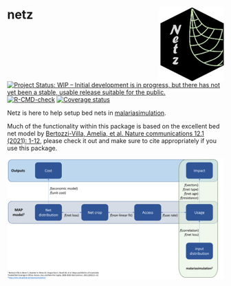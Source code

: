 
<!-- README.md is generated from README.Rmd. Please edit that file -->

# netz <img src="man/figures/hex.png" align="right" width=30% height=30% />

<!-- badges: start -->

[![Project Status: WIP – Initial development is in progress, but there
has not yet been a stable, usable release suitable for the
public.](https://www.repostatus.org/badges/latest/wip.svg)](https://www.repostatus.org/#wip)
[![R-CMD-check](https://github.com/mrc-ide/netz/workflows/R-CMD-check/badge.svg)](https://github.com/mrc-ide/netz/actions)
[![Coverage
status](https://codecov.io/gh/mrc-ide/peeps/branch/main/graph/badge.svg)](https://codecov.io/github/mrc-ide/netz)
<!-- badges: end -->

Netz is here to help setup bed nets in
[malariasimulation](https://mrc-ide.github.io/malariasimulation/).

Much of the functionality within this package is based on the excellent
bed net model by [Bertozzi-Villa, Amelia, et al. Nature communications
12.1 (2021): 1-12](https://www.nature.com/articles/s41467-021-23707-7),
please check it out and make sure to cite appropriately if you use this
package.

<img src="man/figures/Schematic.png" />

